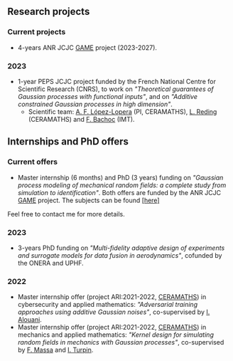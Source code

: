 ## Research projects

### Current projects
- 4-years ANR JCJC [GAME](https://anfelopera.github.io/funding/GAME) project (2023-2027).

### 2023
- 1-year PEPS JCJC project funded by the French National Centre for Scientific Research (CNRS), to work on *"Theoretical guarantees of Gaussian processes with functional inputs"*, and on *"Additive constrained Gaussian processes in high dimension"*.
    + Scientific team: [A. F. López-Lopera](https://anfelopera.github.io/) (PI, CERAMATHS), [L. Reding](https://www.uphf.fr/ceramaths/membres/reding_lucas) (CERAMATHS) and [F. Bachoc](https://www.math.univ-toulouse.fr/~fbachoc/) (IMT).

## Internships and PhD offers

### Current offers
- Master internship (6 months) and PhD (3 years) funding on *"Gaussian process modeling of mechanical random fields: a complete study from simulation to identification"*. Both offers are funded by the ANR JCJC [GAME](https://anfelopera.github.io/funding/GAME) project. The subjects can be found [[here]](https://github.com/anfelopera/anfelopera.github.io/raw/master/funding/phd/GAME_Joint_Offers_KernelDesign_GP_Mechanics.pdf)

Feel free to contact me for more details.

### 2023
- 3-years PhD funding on *"Multi-fidelity adaptive design of experiments and surrogate models for data fusion in aerodynamics"*, cofunded by the ONERA and UPHF.

### 2022
- Master internship offer (project ARI:2021-2022, [CERAMATHS](https://www.uphf.fr/ceramaths)) in cybersecurity and applied mathematics: *"Adversarial training approaches using additive Gaussian noises"*, co-supervised by [I. Alouani](https://sites.google.com/view/ihsen-alouani).
- Master internship offer (project ARI:2021-2022, [CERAMATHS](https://www.uphf.fr/ceramaths)) in mechanics and applied mathematics: *"Kernel design for simulating random fields in mechanics with Gaussian processes"*, co-supervised by [F. Massa](https://www.uphf.fr/lamih/en/membres/massa_franck) and [I. Turpin](https://www.uphf.fr/ceramaths/en/membres/massa_turpin_isabelle).